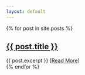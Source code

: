 ```yaml
---
layout: default
---
```

<!-- blog post contents : described as { { content } } -->
<div class="posts">
  {% for post in site.posts %}
    <article class="post">
      <h1><a href="{{ site.baseurl }}{{ post.url }}">{{ post.title }}</a></h1>
      <div class="entry">{{ post.excerpt }}
      [<a href="{{ site.baseurl }}{{ post.url }}" class="read-more">Read More</a>]
      </div>
    </article>
  {% endfor %}
</div>
